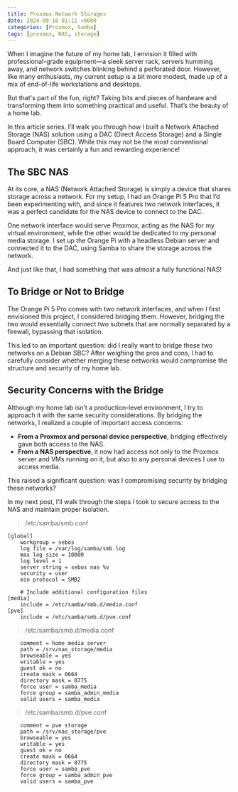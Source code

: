 ```yaml
---
title: Proxmox Network Storages
date: 2024-09-16 01:11 +0000
categories: [Proxmox, Samba]
tags: [proxmox, NAS, storage] 
---
```


When I imagine the future of my home lab, I envision it filled with professional-grade equipment—a sleek server rack, servers humming away, and network switches blinking behind a perforated door. However, like many enthusiasts, my current setup is a bit more modest, made up of a mix of end-of-life workstations and desktops.

But that's part of the fun, right? Taking bits and pieces of hardware and transforming them into something practical and useful. That’s the beauty of a home lab.

In this article series, I’ll walk you through how I built a Network Attached Storage (NAS) solution using a DAC (Direct Access Storage) and a Single Board Computer (SBC). While this may not be the most conventional approach, it was certainly a fun and rewarding experience!


## The SBC NAS

At its core, a NAS (Network Attached Storage) is simply a device that shares storage across a network. For my setup, I had an Orange Pi 5 Pro that I’d been experimenting with, and since it features two network interfaces, it was a perfect candidate for the NAS device to connect to the DAC.

One network interface would serve Proxmox, acting as the NAS for my virtual environment, while the other would be dedicated to my personal media storage. I set up the Orange Pi with a headless Debian server and connected it to the DAC, using Samba to share the storage across the network.

And just like that, I had something that was *almost* a fully functional NAS!


## To Bridge or Not to Bridge

The Orange Pi 5 Pro comes with two network interfaces, and when I first envisioned this project, I considered bridging them. However, bridging the two would essentially connect two subnets that are normally separated by a firewall, bypassing that isolation.

This led to an important question: did I really want to bridge these two networks on a Debian SBC? After weighing the pros and cons, I had to carefully consider whether merging these networks would compromise the structure and security of my home lab.


## Security Concerns with the Bridge

Although my home lab isn’t a production-level environment, I try to approach it with the same security considerations. By bridging the networks, I realized a couple of important access concerns:

- **From a Proxmox and personal device perspective**, bridging effectively gave both access to the NAS.
- **From a NAS perspective**, it now had access not only to the Proxmox server and VMs running on it, but also to any personal devices I use to access media.

This raised a significant question: was I compromising security by bridging these networks?

In my next post, I’ll walk through the steps I took to secure access to the NAS and maintain proper isolation.


> /etc/samba/smb.conf
>
```
[global]
    workgroup = sebos
    log file = /var/log/samba/smb.log
    max log size = 10000
    log level = 1
    server string = sebos nas %v
    security = user
    min protocol = SMB2

    # Include additional configuration files
[media]
    include = /etc/samba/smb.d/media.conf
[pve]
    include = /etc/samba/smb.d/pve.conf

```

> /etc/samba/smb.d/media.conf
>
```
    comment = home media server
    path = /srv/nas_storage/media
    browseable = yes
    writable = yes
    guest ok = no
    create mask = 0664
    directory mask = 0775
    force user = samba_media
    force group = samba_admin_media
    valid users = samba_media
```

> /etc/samba/smb.d/pve.conf
>
```
    comment = pve storage
    path = /srv/nas_storage/pve
    browseable = yes
    writable = yes
    guest ok = no
    create mask = 0664
    directory mask = 0775
    force user = samba_pve
    force group = samba_admin_pve
    valid users = samba_pve
```